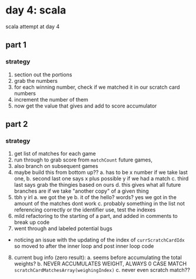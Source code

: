 # day 4: scala
  scala attempt at day 4
## part 1
### strategy
1. section out the portions
2. grab the numbers
3. for each winning number, check if we matched it in our scratch card numbers
4. increment the number of them
5. now get the value that gives and add to score accumulator

## part 2
### strategy
1. get list of matches for each game
2. run through to grab score from `matchCount` future games,
3. also branch on subsequent games
4. maybe build this from bottom up??
  a. has to be x number if we take last one, 
  b. second last one says x plus possible y if we had a match
  c. third last says grab the thingies based on ours
  d. this gives what all future branches are if we take "another copy" of a given thing
5. tbh y irl
  a. we got the ye
  b. it of the hello? words? yes we got in the amount of the matches dont work
  c. probably something in the list not referencing correctly or the identifier use, test the indexes
6. mild refactoring to the starting of a part, and added in comments to break up code
7. went through and labeled potential bugs
  * noticing an issue with the updating of the index of `currScratchCardIdx` so moved to after the inner loop and post inner loop code
8. current bug info (zero result):
  a. seems before accumulating the total weights?
  b. NEVER ACCUMULATES WEIGHT, ALWAYS 0 CASE MATCH `scratchCardMatchesArray(weighingIndex)`
  c. never even scratch match??